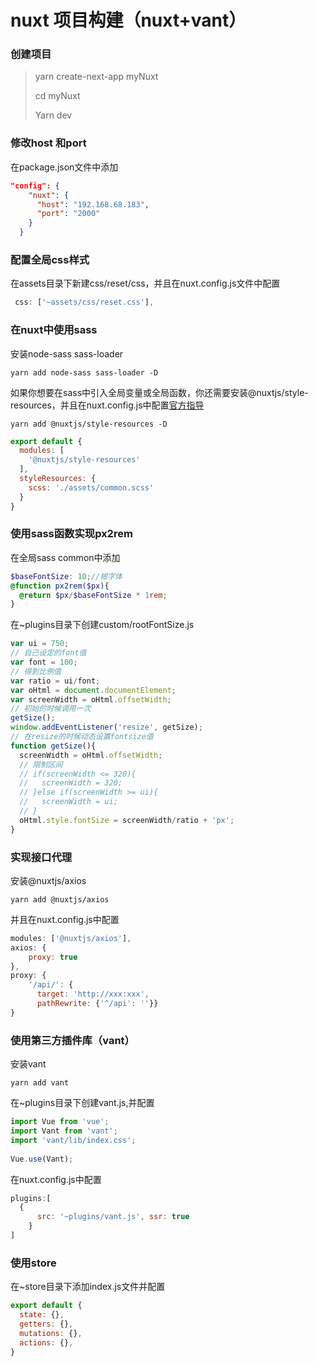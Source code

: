 # nuxt 项目构建（nuxt+vant）

### 创建项目

> yarn create-next-app myNuxt
>
> cd myNuxt
>
> Yarn  dev

### 修改host 和port

在package.json文件中添加

```json
"config": {
    "nuxt": {
      "host": "192.168.68.183",
      "port": "2000"
    }
  }
```

### 配置全局css样式

在assets目录下新建css/reset/css，并且在nuxt.config.js文件中配置

```js
 css: ['~assets/css/reset.css'],
```

### 在nuxt中使用sass

安装node-sass sass-loader

```	
yarn add node-sass sass-loader -D
```

如果你想要在sass中引入全局变量或全局函数，你还需要安装@nuxtjs/style-resources，并且在nuxt.config.js中配置[官方指导](https://zh.nuxtjs.org/api/configuration-build/#styleresources)

```	
yarn add @nuxtjs/style-resources -D
```



```js
export default {
  modules: [
    '@nuxtjs/style-resources'
  ],
  styleResources: {
    scss: './assets/common.scss'
  }
}
```

### 使用sass函数实现px2rem

在全局sass common中添加

```scss
$baseFontSize: 10;//根字体
@function px2rem($px){
  @return $px/$baseFontSize * 1rem;
}
```

在~plugins目录下创建custom/rootFontSize.js

```js
var ui = 750;
// 自己设定的font值
var font = 100;
// 得到比例值
var ratio = ui/font;
var oHtml = document.documentElement;
var screenWidth = oHtml.offsetWidth;
// 初始的时候调用一次
getSize();
window.addEventListener('resize', getSize);
// 在resize的时候动态设置fontsize值
function getSize(){
  screenWidth = oHtml.offsetWidth;
  // 限制区间
  // if(screenWidth <= 320){
  //   screenWidth = 320;
  // }else if(screenWidth >= ui){
  //   screenWidth = ui;
  // }
  oHtml.style.fontSize = screenWidth/ratio + 'px';
}
```

### 实现接口代理

安装@nuxtjs/axios

```
yarn add @nuxtjs/axios
```

并且在nuxt.config.js中配置

```js
modules: ['@nuxtjs/axios'],
axios: {
    proxy: true
},
proxy: {
    '/api/': {
      target: 'http://xxx:xxx',
      pathRewrite: {'^/api': ''}}
}
```

### 使用第三方插件库（vant）

安装vant

```	
yarn add vant
```

在~plugins目录下创建vant.js,并配置

```js
import Vue from 'vue';
import Vant from 'vant';
import 'vant/lib/index.css';
 
Vue.use(Vant);
```

在nuxt.config.js中配置

```js
plugins:[
  {
      src: '~plugins/vant.js', ssr: true
	}
]
```

### 使用store

在~store目录下添加index.js文件并配置

```js
export default {
  state: {},
  getters: {},
  mutations: {},
  actions: {},
}
```